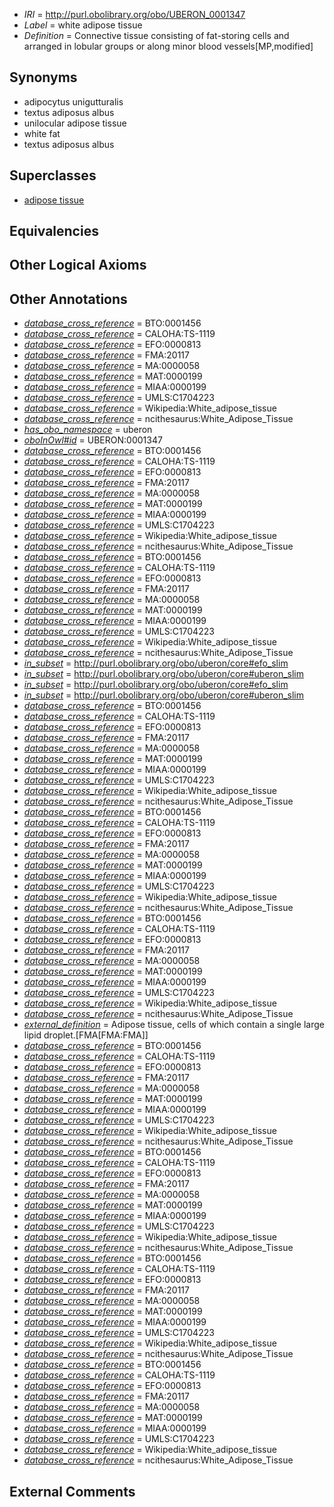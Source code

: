  * *IRI* = http://purl.obolibrary.org/obo/UBERON_0001347
 * *Label* = white adipose tissue
 * *Definition* = Connective tissue consisting of fat-storing cells and arranged in lobular groups or along minor blood vessels[MP,modified]

## Synonyms

 * adipocytus unigutturalis
 * textus adiposus albus
 * unilocular adipose tissue
 * white fat
 * textus adiposus albus

## Superclasses

 * [adipose tissue](../../UBERON/13/UBERON_0001013.md)

## Equivalencies


## Other Logical Axioms


## Other Annotations

 * *[database_cross_reference](../../ef/oboInOwl#hasDbXref.md)* = BTO:0001456
 * *[database_cross_reference](../../ef/oboInOwl#hasDbXref.md)* = CALOHA:TS-1119
 * *[database_cross_reference](../../ef/oboInOwl#hasDbXref.md)* = EFO:0000813
 * *[database_cross_reference](../../ef/oboInOwl#hasDbXref.md)* = FMA:20117
 * *[database_cross_reference](../../ef/oboInOwl#hasDbXref.md)* = MA:0000058
 * *[database_cross_reference](../../ef/oboInOwl#hasDbXref.md)* = MAT:0000199
 * *[database_cross_reference](../../ef/oboInOwl#hasDbXref.md)* = MIAA:0000199
 * *[database_cross_reference](../../ef/oboInOwl#hasDbXref.md)* = UMLS:C1704223
 * *[database_cross_reference](../../ef/oboInOwl#hasDbXref.md)* = Wikipedia:White_adipose_tissue
 * *[database_cross_reference](../../ef/oboInOwl#hasDbXref.md)* = ncithesaurus:White_Adipose_Tissue
 * *[has_obo_namespace](../../ce/oboInOwl#hasOBONamespace.md)* = uberon
 * *[oboInOwl#id](../../id/oboInOwl#id.md)* = UBERON:0001347
 * *[database_cross_reference](../../ef/oboInOwl#hasDbXref.md)* = BTO:0001456
 * *[database_cross_reference](../../ef/oboInOwl#hasDbXref.md)* = CALOHA:TS-1119
 * *[database_cross_reference](../../ef/oboInOwl#hasDbXref.md)* = EFO:0000813
 * *[database_cross_reference](../../ef/oboInOwl#hasDbXref.md)* = FMA:20117
 * *[database_cross_reference](../../ef/oboInOwl#hasDbXref.md)* = MA:0000058
 * *[database_cross_reference](../../ef/oboInOwl#hasDbXref.md)* = MAT:0000199
 * *[database_cross_reference](../../ef/oboInOwl#hasDbXref.md)* = MIAA:0000199
 * *[database_cross_reference](../../ef/oboInOwl#hasDbXref.md)* = UMLS:C1704223
 * *[database_cross_reference](../../ef/oboInOwl#hasDbXref.md)* = Wikipedia:White_adipose_tissue
 * *[database_cross_reference](../../ef/oboInOwl#hasDbXref.md)* = ncithesaurus:White_Adipose_Tissue
 * *[database_cross_reference](../../ef/oboInOwl#hasDbXref.md)* = BTO:0001456
 * *[database_cross_reference](../../ef/oboInOwl#hasDbXref.md)* = CALOHA:TS-1119
 * *[database_cross_reference](../../ef/oboInOwl#hasDbXref.md)* = EFO:0000813
 * *[database_cross_reference](../../ef/oboInOwl#hasDbXref.md)* = FMA:20117
 * *[database_cross_reference](../../ef/oboInOwl#hasDbXref.md)* = MA:0000058
 * *[database_cross_reference](../../ef/oboInOwl#hasDbXref.md)* = MAT:0000199
 * *[database_cross_reference](../../ef/oboInOwl#hasDbXref.md)* = MIAA:0000199
 * *[database_cross_reference](../../ef/oboInOwl#hasDbXref.md)* = UMLS:C1704223
 * *[database_cross_reference](../../ef/oboInOwl#hasDbXref.md)* = Wikipedia:White_adipose_tissue
 * *[database_cross_reference](../../ef/oboInOwl#hasDbXref.md)* = ncithesaurus:White_Adipose_Tissue
 * *[in_subset](../../et/oboInOwl#inSubset.md)* = http://purl.obolibrary.org/obo/uberon/core#efo_slim
 * *[in_subset](../../et/oboInOwl#inSubset.md)* = http://purl.obolibrary.org/obo/uberon/core#uberon_slim
 * *[in_subset](../../et/oboInOwl#inSubset.md)* = http://purl.obolibrary.org/obo/uberon/core#efo_slim
 * *[in_subset](../../et/oboInOwl#inSubset.md)* = http://purl.obolibrary.org/obo/uberon/core#uberon_slim
 * *[database_cross_reference](../../ef/oboInOwl#hasDbXref.md)* = BTO:0001456
 * *[database_cross_reference](../../ef/oboInOwl#hasDbXref.md)* = CALOHA:TS-1119
 * *[database_cross_reference](../../ef/oboInOwl#hasDbXref.md)* = EFO:0000813
 * *[database_cross_reference](../../ef/oboInOwl#hasDbXref.md)* = FMA:20117
 * *[database_cross_reference](../../ef/oboInOwl#hasDbXref.md)* = MA:0000058
 * *[database_cross_reference](../../ef/oboInOwl#hasDbXref.md)* = MAT:0000199
 * *[database_cross_reference](../../ef/oboInOwl#hasDbXref.md)* = MIAA:0000199
 * *[database_cross_reference](../../ef/oboInOwl#hasDbXref.md)* = UMLS:C1704223
 * *[database_cross_reference](../../ef/oboInOwl#hasDbXref.md)* = Wikipedia:White_adipose_tissue
 * *[database_cross_reference](../../ef/oboInOwl#hasDbXref.md)* = ncithesaurus:White_Adipose_Tissue
 * *[database_cross_reference](../../ef/oboInOwl#hasDbXref.md)* = BTO:0001456
 * *[database_cross_reference](../../ef/oboInOwl#hasDbXref.md)* = CALOHA:TS-1119
 * *[database_cross_reference](../../ef/oboInOwl#hasDbXref.md)* = EFO:0000813
 * *[database_cross_reference](../../ef/oboInOwl#hasDbXref.md)* = FMA:20117
 * *[database_cross_reference](../../ef/oboInOwl#hasDbXref.md)* = MA:0000058
 * *[database_cross_reference](../../ef/oboInOwl#hasDbXref.md)* = MAT:0000199
 * *[database_cross_reference](../../ef/oboInOwl#hasDbXref.md)* = MIAA:0000199
 * *[database_cross_reference](../../ef/oboInOwl#hasDbXref.md)* = UMLS:C1704223
 * *[database_cross_reference](../../ef/oboInOwl#hasDbXref.md)* = Wikipedia:White_adipose_tissue
 * *[database_cross_reference](../../ef/oboInOwl#hasDbXref.md)* = ncithesaurus:White_Adipose_Tissue
 * *[database_cross_reference](../../ef/oboInOwl#hasDbXref.md)* = BTO:0001456
 * *[database_cross_reference](../../ef/oboInOwl#hasDbXref.md)* = CALOHA:TS-1119
 * *[database_cross_reference](../../ef/oboInOwl#hasDbXref.md)* = EFO:0000813
 * *[database_cross_reference](../../ef/oboInOwl#hasDbXref.md)* = FMA:20117
 * *[database_cross_reference](../../ef/oboInOwl#hasDbXref.md)* = MA:0000058
 * *[database_cross_reference](../../ef/oboInOwl#hasDbXref.md)* = MAT:0000199
 * *[database_cross_reference](../../ef/oboInOwl#hasDbXref.md)* = MIAA:0000199
 * *[database_cross_reference](../../ef/oboInOwl#hasDbXref.md)* = UMLS:C1704223
 * *[database_cross_reference](../../ef/oboInOwl#hasDbXref.md)* = Wikipedia:White_adipose_tissue
 * *[database_cross_reference](../../ef/oboInOwl#hasDbXref.md)* = ncithesaurus:White_Adipose_Tissue
 * *[external_definition](../../UBPROP/01/UBPROP_0000001.md)* = Adipose tissue, cells of which contain a single large lipid droplet.[FMA[FMA:FMA]]
 * *[database_cross_reference](../../ef/oboInOwl#hasDbXref.md)* = BTO:0001456
 * *[database_cross_reference](../../ef/oboInOwl#hasDbXref.md)* = CALOHA:TS-1119
 * *[database_cross_reference](../../ef/oboInOwl#hasDbXref.md)* = EFO:0000813
 * *[database_cross_reference](../../ef/oboInOwl#hasDbXref.md)* = FMA:20117
 * *[database_cross_reference](../../ef/oboInOwl#hasDbXref.md)* = MA:0000058
 * *[database_cross_reference](../../ef/oboInOwl#hasDbXref.md)* = MAT:0000199
 * *[database_cross_reference](../../ef/oboInOwl#hasDbXref.md)* = MIAA:0000199
 * *[database_cross_reference](../../ef/oboInOwl#hasDbXref.md)* = UMLS:C1704223
 * *[database_cross_reference](../../ef/oboInOwl#hasDbXref.md)* = Wikipedia:White_adipose_tissue
 * *[database_cross_reference](../../ef/oboInOwl#hasDbXref.md)* = ncithesaurus:White_Adipose_Tissue
 * *[database_cross_reference](../../ef/oboInOwl#hasDbXref.md)* = BTO:0001456
 * *[database_cross_reference](../../ef/oboInOwl#hasDbXref.md)* = CALOHA:TS-1119
 * *[database_cross_reference](../../ef/oboInOwl#hasDbXref.md)* = EFO:0000813
 * *[database_cross_reference](../../ef/oboInOwl#hasDbXref.md)* = FMA:20117
 * *[database_cross_reference](../../ef/oboInOwl#hasDbXref.md)* = MA:0000058
 * *[database_cross_reference](../../ef/oboInOwl#hasDbXref.md)* = MAT:0000199
 * *[database_cross_reference](../../ef/oboInOwl#hasDbXref.md)* = MIAA:0000199
 * *[database_cross_reference](../../ef/oboInOwl#hasDbXref.md)* = UMLS:C1704223
 * *[database_cross_reference](../../ef/oboInOwl#hasDbXref.md)* = Wikipedia:White_adipose_tissue
 * *[database_cross_reference](../../ef/oboInOwl#hasDbXref.md)* = ncithesaurus:White_Adipose_Tissue
 * *[database_cross_reference](../../ef/oboInOwl#hasDbXref.md)* = BTO:0001456
 * *[database_cross_reference](../../ef/oboInOwl#hasDbXref.md)* = CALOHA:TS-1119
 * *[database_cross_reference](../../ef/oboInOwl#hasDbXref.md)* = EFO:0000813
 * *[database_cross_reference](../../ef/oboInOwl#hasDbXref.md)* = FMA:20117
 * *[database_cross_reference](../../ef/oboInOwl#hasDbXref.md)* = MA:0000058
 * *[database_cross_reference](../../ef/oboInOwl#hasDbXref.md)* = MAT:0000199
 * *[database_cross_reference](../../ef/oboInOwl#hasDbXref.md)* = MIAA:0000199
 * *[database_cross_reference](../../ef/oboInOwl#hasDbXref.md)* = UMLS:C1704223
 * *[database_cross_reference](../../ef/oboInOwl#hasDbXref.md)* = Wikipedia:White_adipose_tissue
 * *[database_cross_reference](../../ef/oboInOwl#hasDbXref.md)* = ncithesaurus:White_Adipose_Tissue
 * *[database_cross_reference](../../ef/oboInOwl#hasDbXref.md)* = BTO:0001456
 * *[database_cross_reference](../../ef/oboInOwl#hasDbXref.md)* = CALOHA:TS-1119
 * *[database_cross_reference](../../ef/oboInOwl#hasDbXref.md)* = EFO:0000813
 * *[database_cross_reference](../../ef/oboInOwl#hasDbXref.md)* = FMA:20117
 * *[database_cross_reference](../../ef/oboInOwl#hasDbXref.md)* = MA:0000058
 * *[database_cross_reference](../../ef/oboInOwl#hasDbXref.md)* = MAT:0000199
 * *[database_cross_reference](../../ef/oboInOwl#hasDbXref.md)* = MIAA:0000199
 * *[database_cross_reference](../../ef/oboInOwl#hasDbXref.md)* = UMLS:C1704223
 * *[database_cross_reference](../../ef/oboInOwl#hasDbXref.md)* = Wikipedia:White_adipose_tissue
 * *[database_cross_reference](../../ef/oboInOwl#hasDbXref.md)* = ncithesaurus:White_Adipose_Tissue

## External Comments

